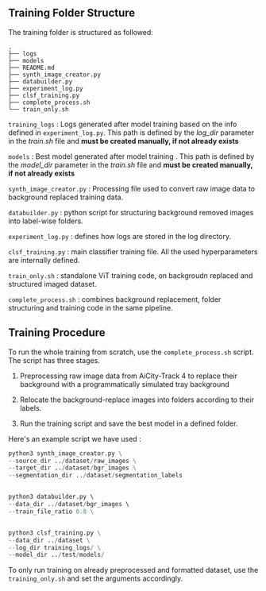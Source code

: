 ## Training Folder Structure

The training folder is structured as followed: 
```
.
├── logs
├── models
├── README.md
├── synth_image_creator.py
├── databuilder.py
├── experiment_log.py
├── clsf_training.py
├── complete_process.sh
└── train_only.sh
```



`training_logs` : Logs generated after model training based on the info defined in `experiment_log.py`. This path is defined by the *log_dir* parameter in the *train.sh* file and **must be created manually, if not already exists**

`models` : Best model generated after model training . This path is defined by the *model_dir* parameter in the *train.sh* file and **must be created manually, if not already exists**

`synth_image_creator.py` : Processing file used to convert raw image data to background replaced training data.

`databuilder.py` :  python script for structuring background removed images into label-wise folders. 

`experiment_log.py` : defines how logs are stored in the log directory. 

`clsf_training.py` : main classifier training file. All the used hyperparameters are internally defined. 

`train_only.sh` : standalone ViT training code, on backgroudn replaced and structured imaged dataset. 

`complete_process.sh` : combines background replacement, folder structuring and training code in the same pipeline. 

## Training Procedure 
To run the whole training from scratch, use the `complete_process.sh` script. The script has three stages. 
1. Preprocessing raw image data from AiCity-Track 4 to replace their background with a programmatically simulated tray background

2. Relocate the background-replace images into folders according to their labels. 

3. Run the training script and save the best model in a defined folder. 

Here's an example script we have used :
```python
python3 synth_image_creator.py \
--source_dir ../dataset/raw_images \
--target_dir ../dataset/bgr_images \
--segmentation_dir ../dataset/segmentation_labels


python3 databuilder.py \ 
--data_dir ../dataset/bgr_images \ 
--train_file_ratio 0.8 \


python3 clsf_training.py \
--data_dir ../dataset \
--log_dir training_logs/ \
--model_dir ../test/models/
```

To only run training on already preprocessed and formatted dataset, use the `training_only.sh` and set the arguments accordingly. 


